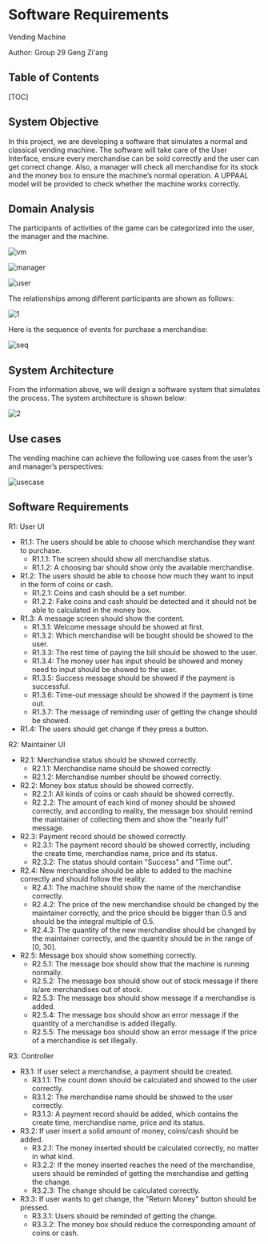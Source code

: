 # Software Requirements

Vending Machine

Author: Group 29  Geng Zi'ang

 

## Table of Contents

[TOC]

## System Objective

In this project, we are developing a software that simulates a normal and classical vending machine. The software will take care of the User Interface, ensure every merchandise can be sold correctly and the user can get correct change. Also, a manager will check all merchandise for its stock and the money box to ensure the machine’s normal operation. A UPPAAL model will be provided to check whether the machine works correctly.

 

## Domain Analysis

The participants of activities of the game can be categorized into the user, the manager and the machine.



![vm](vm.png)



![manager](manager.png)

![user](user.png)



 

The relationships among different participants are shown as follows:

![1](relation.png)

Here is the sequence of events for purchase a merchandise:

![seq](seq.png)

 

 

 

 

 

 

## System Architecture

From the information above, we will design a software system that simulates the process. The system architecture is shown below:

![2](class_diagram_REQ.jpg)

 

 

 

## Use cases

The vending machine can achieve the following use cases from the user’s and manager’s perspectives:

![usecase](usecase.png)

 

 

 

 

## Software Requirements

R1: User UI

 * R1.1: The users should be able to choose which merchandise they want to purchase.
    * R1.1.1: The screen should show all merchandise status.
    * R1.1.2: A choosing bar should show only the available merchandise.
* R1.2: The users should be able to choose how much they want to input in the form of coins or cash.
  * R1.2.1: Coins and cash should be a set number.
  * R1.2.2: Fake coins and cash should be detected and it should not be able to calculated in the money box.
* R1.3: A message screen should show the content.
  * R1.3.1: Welcome message should be showed at first.
  * R1.3.2: Which merchandise will be bought should be showed to the user.
  * R1.3.3: The rest time of paying the bill should be showed to the user.
  * R1.3.4: The money user has input should be showed and money need to input should be showed to the user.
  * R1.3.5: Success message should be showed if the payment is successful.
  * R1.3.6: Time-out message should be showed if the payment is time out.
  * R1.3.7: The message of reminding user of getting the change should be showed.
* R1.4: The users should get change if they press a button.

R2: Maintainer UI

 * R2.1: Merchandise status should be showed correctly.
	* R2.1.1: Merchandise name should be showed correctly.
	* R2.1.2: Merchandise number should be showed correctly.
* R2.2: Money box status should be showed correctly.
	* R2.2.1: All kinds of coins or cash should be showed correctly.
	* R2.2.2: The amount of each kind of money should be showed correctly, and according to reality, the message box should remind the maintainer of collecting them and show the "nearly full" message.
* R2.3: Payment record should be showed correctly.
	* R2.3.1: The payment record should be showed correctly, including the create time, merchandise name, price and its status.
	* R2.3.2: The status should contain "Success" and "Time out".
* R2.4: New merchandise should be able to added to the machine correctly and should follow the reality.
	* R2.4.1: The machine should show the name of the merchandise correctly.
	* R2.4.2: The price of the new merchandise should be changed by the maintainer correctly, and the price should be bigger than 0.5 and should be the integral multiple of 0.5.
	* R2.4.3: The quantity of the new merchandise should be changed by the maintainer correctly, and the quantity should be in the range of [0, 30].
* R2.5: Message box should show something correctly.
	* R2.5.1: The message box should show that the machine is running normally.
	* R2.5.2: The message box should show out of stock message if there is/are merchandises out of stock.
	* R2.5.3: The message box should show message if a merchandise is added.
	* R2.5.4: The message box should show an error message if the quantity of a merchandise is added illegally.
	* R2.5.5: The message box should show an error message if the price of a merchandise is set illegally.

R3: Controller

 * R3.1: If user select a merchandise, a payment should be created.
   * R3.1.1: The count down should be calculated and showed to the user correctly.
   * R3.1.2: The merchandise name should be showed to the user correctly.
   * R3.1.3: A payment record should be added, which contains the create time, merchandise name, price and its status.
* R3.2: If user insert a solid amount of money, coins/cash should be added.
  * R3.2.1: The money inserted should be calculated correctly, no matter in what kind.
  * R3.2.2: If the money inserted reaches the need of the merchandise, users should be reminded of getting the merchandise and getting the change.
  * R3.2.3: The change should be calculated correctly.
* R3.3: If user wants to get change, the "Return Money" button should be pressed.
  * R3.3.1: Users should be reminded of getting the change.
  * R3.3.2: The money box should reduce the corresponding amount of coins or cash.

